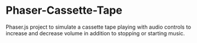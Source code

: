 # Phaser-Cassette-Tape
Phaser.js project to simulate a cassette tape playing with audio controls to increase and decrease volume in addition to stopping or starting music.
